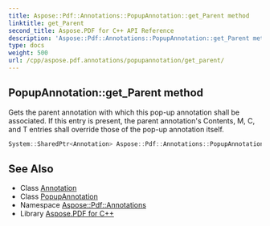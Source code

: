 ```yaml
---
title: Aspose::Pdf::Annotations::PopupAnnotation::get_Parent method
linktitle: get_Parent
second_title: Aspose.PDF for C++ API Reference
description: 'Aspose::Pdf::Annotations::PopupAnnotation::get_Parent method. Gets the parent annotation with which this pop-up annotation shall be associated. If this entry is present, the parent annotation''s Contents, M, C, and T entries shall override those of the pop-up annotation itself in C++.'
type: docs
weight: 500
url: /cpp/aspose.pdf.annotations/popupannotation/get_parent/
---
```

## PopupAnnotation::get_Parent method


Gets the parent annotation with which this pop-up annotation shall be associated. If this entry is present, the parent annotation's Contents, M, C, and T entries shall override those of the pop-up annotation itself.

```cpp
System::SharedPtr<Annotation> Aspose::Pdf::Annotations::PopupAnnotation::get_Parent()
```

## See Also

* Class [Annotation](../../annotation/)
* Class [PopupAnnotation](../)
* Namespace [Aspose::Pdf::Annotations](../../)
* Library [Aspose.PDF for C++](../../../)
